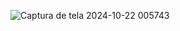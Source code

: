 ![Captura de tela 2024-10-22 005743](https://github.com/user-attachments/assets/a8ec551d-d6b0-4e94-a798-1f455eaa4df4)
